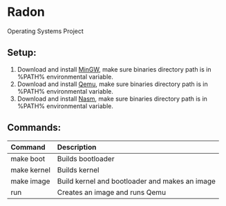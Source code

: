 # Radon
Operating Systems Project

## Setup:
1. Download and install [MinGW](https://sourceforge.net/projects/mingw/files/Installer/mingw-get-setup.exe/download), make sure binaries directory path is in %PATH% environmental variable.
2. Download and install [Qemu](http://qemu.weilnetz.de/w32/qemu-w32-setup-20151216.exe), make sure binaries directory path is in %PATH% environmental variable.
3. Download and install [Nasm](http://nasm.us/pub/nasm/releasebuilds/2.11.08/win32/nasm-2.11.08-installer.exe), make sure binaries directory path is in %PATH% environmental variable.

## Commands:
| Command       | Description                                     |
|:--------------|:------------------------------------------------|
| make boot     | Builds bootloader                               |
| make kernel   | Builds kernel                                   |
| make image    | Build kernel and bootloader and makes an image  |
| run           | Creates an image and runs Qemu                  |
